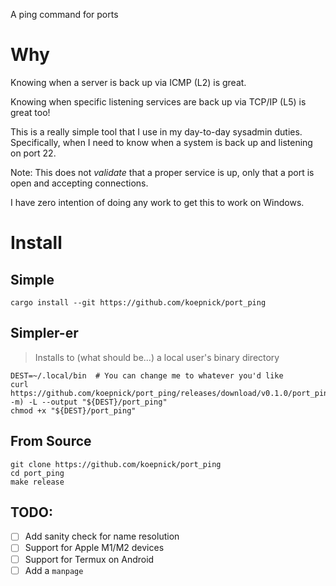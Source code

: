 A ping command for ports

# Why

Knowing when a server is back up via ICMP (L2) is great. 

Knowing when specific listening services are back up via TCP/IP (L5) is great too!

This is a really simple tool that I use in my day-to-day sysadmin duties. Specifically, when I need to know when a system is back up and listening on port 22.

Note: This does not *validate* that a proper service is up, only that a port is open and accepting connections.

I have zero intention of doing any work to get this to work on Windows. 

# Install

## Simple

`cargo install --git https://github.com/koepnick/port_ping`

## Simpler-er
> Installs to (what should be...) a local user's binary directory

```shell
DEST=~/.local/bin  # You can change me to whatever you'd like
curl https://github.com/koepnick/port_ping/releases/download/v0.1.0/port_ping.$(uname -m) -L --output "${DEST}/port_ping"
chmod +x "${DEST}/port_ping"
```

## From Source

```shell
git clone https://github.com/koepnick/port_ping
cd port_ping
make release
```

## TODO: 

- [ ] Add sanity check for name resolution
- [ ] Support for Apple M1/M2 devices
- [ ] Support for Termux on Android
- [ ] Add a `manpage`
